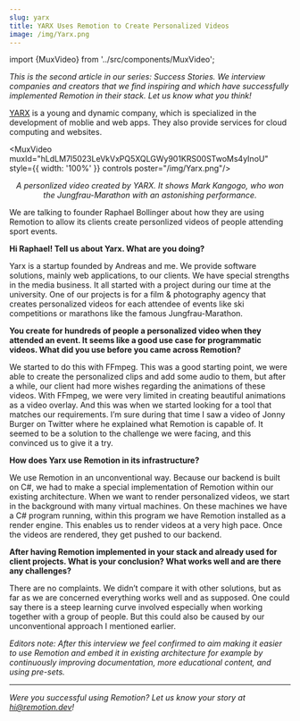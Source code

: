 ```yaml
---
slug: yarx
title: YARX Uses Remotion to Create Personalized Videos
image: /img/Yarx.png
---
```


import {MuxVideo} from '../src/components/MuxVideo';

_This is the second article in our series: Success Stories. We interview companies and creators that we find inspiring and which have successfully implemented Remotion in their stack. Let us know what you think!_

[YARX](https://www.yarx.ch/start) is a young and dynamic company, which is specialized in the development of moblie and web apps. They also provide services for cloud computing and websites.

<MuxVideo muxId="hLdLM7l5023LeVkVxPQ5XQLGWy901KRS00STwoMs4yInoU" style={{
  width: '100%'
}} controls poster="/img/Yarx.png"/>

<p align="center"><em>A personlized video created by YARX. It shows Mark Kangogo, who won the Jungfrau-Marathon with an astonishing performance. </em></p>

We are talking to founder Raphael Bollinger about how they are using Remotion to allow its clients create personlized videos of people attending sport events.

**Hi Raphael! Tell us about Yarx. What are you doing?**

Yarx is a startup founded by Andreas and me. We provide software solutions, mainly web applications, to our clients. We have special strengths in the media business. It all started with a project during our time at the university. One of our projects is for a film & photography agency that creates personalized videos for each attendee of events like ski competitions or marathons like the famous Jungfrau-Marathon.

**You create for hundreds of people a personalized video when they attended an event. It seems like a good use case for programmatic videos. What did you use before you came across Remotion?**

We started to do this with FFmpeg. This was a good starting point, we were able to create the personalized clips and add some audio to them, but after a while, our client had more wishes regarding the animations of these videos. With FFmpeg, we were very limited in creating beautiful animations as a video overlay. And this was when we started looking for a tool that matches our requirements. I’m sure during that time I saw a video of Jonny Burger on Twitter where he explained what Remotion is capable of. It seemed to be a solution to the challenge we were facing, and this convinced us to give it a try.

**How does Yarx use Remotion in its infrastructure?**

We use Remotion in an unconventional way. Because our backend is built on C#, we had to make a special implementation of Remotion within our existing architecture. When we want to render personalized videos, we start in the background with many virtual machines. On these machines we have a C# program running, within this program we have Remotion installed as a render engine. This enables us to render videos at a very high pace. Once the videos are rendered, they get pushed to our backend.

**After having Remotion implemented in your stack and already used for client projects. What is your conclusion? What works well and are there any challenges?**

There are no complaints. We didn’t compare it with other solutions, but as far as we are concerned everything works well and as supposed. One could say there is a steep learning curve involved especially when working together with a group of people. But this could also be caused by our unconventional approach I mentioned earlier.

_Editors note: After this interview we feel confirmed to aim making it easier to use Remotion and embed it in existing architecture for example by continuously improving documentation, more educational content, and using pre-sets._

---

_Were you successful using Remotion? Let us know your story at hi@remotion.dev!_
